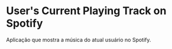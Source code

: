 # User's Current Playing Track on Spotify

Aplicação que mostra a música do atual usuário no Spotify.

